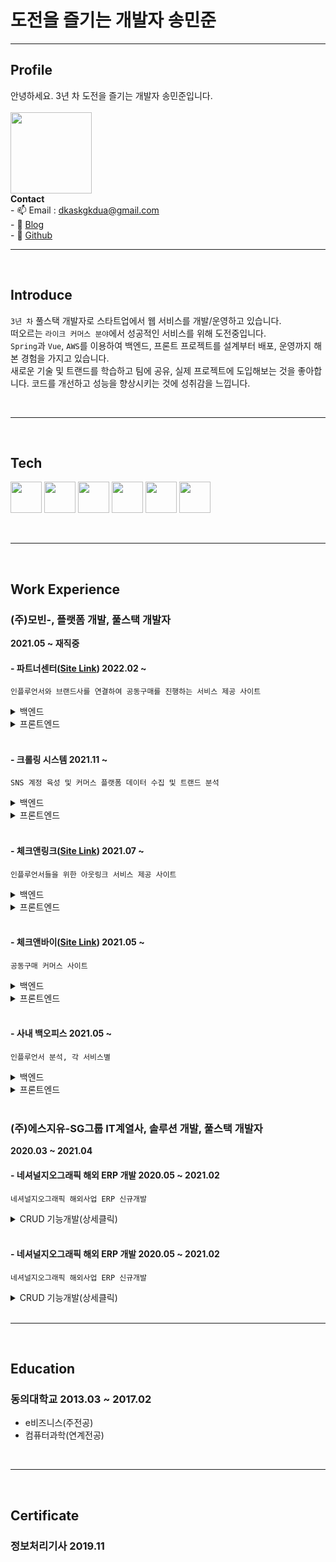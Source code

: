 # 도전을 즐기는 개발자 송민준
  ---
## Profile
안녕하세요. 3년 차 도전을 즐기는 개발자 송민준입니다.<br><br>
<image src="https://user-images.githubusercontent.com/56568571/164507647-f2b57268-aa87-4128-8d80-3c190e0c5ed8.jpg" height="130" width="130">
  <br>
  **Contact**
  <br> - 📫 Email : dkaskgkdua@gmail.com
  <br> - 🌱 [Blog](https://song8420.tistory.com/) 
  <br> - 🌱 [Github](https://github.com/dkaskgkdua)
<br>
  
  ---

  <br>
  
## Introduce
 `3년 차` 풀스택 개발자로 스타트업에서 웹 서비스를 개발/운영하고 있습니다.<br>
 떠오르는 `라이크 커머스 분야`에서 성공적인 서비스를 위해 도전중입니다.<br>
 `Spring`과 `Vue`, `AWS`를 이용하여 백엔드, 프론트 프로젝트를 설계부터 배포, 운영까지 해본 경험을 가지고 있습니다.<br>
 새로운 기술 및 트랜드를 학습하고 팀에 공유, 실제 프로젝트에 도입해보는 것을 좋아합니다. 코드를 개선하고 성능을 향상시키는 것에 성취감을 느낍니다.
  
  <br>
  
  ---
  <br>
  
## Tech  
<image src="https://user-images.githubusercontent.com/56568571/107945025-5ed89680-6fd2-11eb-8267-3eedb9c2ccac.png" height="50" width="50"> <image src="https://user-images.githubusercontent.com/56568571/162583121-ef8ada41-c996-4bf9-9deb-381b8a2af28d.svg" height="50" width="50"> <image src="https://user-images.githubusercontent.com/56568571/107945889-9d228580-6fd3-11eb-873c-1919bb065a90.png" height="50" width="50"> <image src="https://user-images.githubusercontent.com/56568571/107945824-8845f200-6fd3-11eb-91e0-33e0a1a3b92e.png" height="50" width="50"> <image src="https://user-images.githubusercontent.com/56568571/107945808-82501100-6fd3-11eb-83a6-2a2da0d71ae4.png" height="50" width="50"> <image src="https://kr.vuejs.org/images/logo.png" height="50" width="50"> 
  
<br>
  
  ---
  <br>
  
## Work Experience

### (주)모빈-, 플랫폼 개발, 풀스택 개발자 
  **2021.05 ~ 재직중** 
  
#### - 파트너센터([Site Link](https://partner.checknbuy.co.kr/)) 2022.02 ~
`인플루언서와 브랜드사를 연결하여 공동구매를 진행하는 서비스 제공 사이트`
<details>
  <summary>백엔드</summary>
&nbsp;- 브랜드사 주문관리 어드민 개발<br>
&nbsp;- 발주, 배송처리, 취소, 교환, 환불처리 등 개발<br>
&nbsp;- pg사 결제 api 연동 개발<br>
&nbsp;- 엑셀 일괄 처리, 다운로드 등 엑셀 기능 개발<br>
&nbsp;- 결제 정보 및 CS관리 기능 개발<br>
&nbsp;- 스윗트레커 연동 배송조회 api 개발<br>
&nbsp;- 공통코드 개념 도입 및 개발(db function 및 공통js, api)<br>
&nbsp;- 공동구매 딜 관리 개발<br>
&nbsp;- 인플루언서 및 브랜드사 매칭 건 공동구매 딜 관리<br>
&nbsp;- 공동구매 사이트 체크앤바이에 노출되는 데이터 세팅<br>
</details>
<details>
<summary>프론트엔드</summary>
&nbsp;- 아키텍처 설계 및 컨벤션 정립<br>
&nbsp;- 공통 함수 및 컴포넌트, 레이아웃 개발<br>
&nbsp;- 라이브러리별 모듈 개발(axios, vuex)<br>
&nbsp;- css 전처리기 도입 및 개발<br>
&nbsp;- 주문관리 화면 개발()<br>
</details> 
  <br>
  
#### - 크롤링 시스템 2021.11 ~ 
`SNS 계정 육성 및 커머스 플랫폼 데이터 수집 및 트랜드 분석`
<details>
  <summary>백엔드</summary>
&nbsp;- SNS 계정 육성 시스템 설계(셀레니움 사용)<br>
&nbsp;- AWS 환경 크롤링 서버 5대 운영 및 세팅 <br>
&nbsp;- JPA, QueryDsl 도입 및 연관관계 세팅 개발(테이블 약 20개)<br>
&nbsp;- DM 발송 기능 개발(분석된 인플루언서 대상 제안 DM 발송 - 일평균 150건 )<br>
&nbsp;- 커머스 플랫폼 상품 및 브랜드 정보 수집 및 데이터 분석, 트랜드 도출(월평균 100만건)<br>
&nbsp;- 시스템 모니터링 및 로그 분석  
</details>
<details>
<summary>프론트엔드</summary>
&nbsp;- SNS 크롤링 어드민 개발(계정, 포스트, 댓글, 팔로잉 등)<br>
&nbsp;- 커머스 크롤링 어드민 개발(카테고리, 키워드, 트랜드 등)<br>
&nbsp;- 서버관리 어드민 개발  
</details>   
  <br>
  
#### - 체크앤링크([Site Link](https://link.checknbuy.co.kr/)) 2021.07 ~
`인플루언서들을 위한 아웃링크 서비스 제공 사이트`
<details>
  <summary>백엔드</summary>
&nbsp;- 프로젝트 환경 구축(Spring)<br>  
&nbsp;- AOP를 이용한 Transaction 처리(횡단 관심사 분리)  <br>  
&nbsp;- 메인화면, 로그인, 회원가입, 마이페이지, 링크관리, 통계, Q&A 등 전체 기능 개발
&nbsp;- 링크관리 기능 테스트코드 작성  
</details>
<details>
  <summary>프론트엔드</summary>
&nbsp;- 프로젝트 환경 구축(Nuxt.js, Vuetify)<br>  
&nbsp;- Nuxt.js 도입을 통한 초기 로딩 속도 개선 및 SEO 강화<br>  
&nbsp;- 반응형 웹 페이지 개발<br> 
&nbsp;- pm2, nginx를 이용한 AWS 배포 및 <br> 
&nbsp;- 메인화면, 로그인, 회원가입, 마이페이지, 링크관리, 통계, Q&A 등 전체 기능 개발  
</details>
  <br>
  
#### - 체크앤바이([Site Link](https://checknbuy.co.kr/)) 2021.05 ~
`공동구매 커머스 사이트`
<details>
  <summary>백엔드</summary>
&nbsp;- 인플루언서, 상품 추천 큐레이션 api개발<br>  
&nbsp;- 공동구매 알림톡 스케줄러 개발  <br>  
</details>
<details>
  <summary>프론트엔드</summary>
&nbsp;- 일반 상품군, 배너 캐러셀 개발<br>  
</details>
  <br>
  
#### - 사내 백오피스 2021.05 ~
`인플루언서 분석, 각 서비스별 `
<details>
  <summary>백엔드</summary>
&nbsp;- 딜별 구매데이터 분석 개발<br>  
&nbsp;- 딜 매출관리, 요약 개발<br>  
&nbsp;- 체크앤바이, 링크 통계(유저, 시간별, 매출 등)<br>
</details>
<details>
  <summary>프론트엔드</summary>
&nbsp;- 시스템관리 개발(메뉴, 권한, 계정, 로그, 엑셀)<br>
&nbsp;- 인플루언서 분석 개발(매칭, 비교, 관리, DM)<br>
&nbsp;- 체크앤바이, 링크 통계<br>
&nbsp;- 딜 제안서 및 딜리포트 개발(관리 및 알림톡 발송)<br>    
</details>
  
  <br>
  
### (주)에스지유-SG그룹 IT계열사, 솔루션 개발, 풀스택 개발자 
  **2020.03 ~ 2021.04**  
#### - 네셔널지오그래픽 해외 ERP 개발  2020.05 ~ 2021.02
`네셔널지오그래픽 해외사업 ERP 신규개발`
<details>
  <summary>CRUD 기능개발(상세클릭)</summary>
&nbsp;- 스타일 정보관리(컬러, 사이즈, 스타일)<br>
&nbsp;- 이미지 이관처리(국내 ERP)<br>
&nbsp;- 소모품 관리(입고, 출고, 재고)<br>
&nbsp;- 물류 이동지시(본사, 매장)<br>
&nbsp;- 일, 주, 월별 판매목표 관리<br>
&nbsp;- 매장 실사관리<br>
&nbsp;- 마일리지 관리(적립율, 사용기준, 소멸처리)<br>
&nbsp;- 수선관리(등록, 현황, 원인분석)<br>
&nbsp;- 게시판(공지, 매장간 요청, 건의사항)<br>
&nbsp;- 매장 - 판매단가, 판매현황, 판매 체크리스트<br>
&nbsp;- 매장 - 매장 상품 이동관리(요청, 현황, 관리)<br>
&nbsp;- 매장 - 재고관리(타매장, 히스토리, 현황)<br>
&nbsp;- 실적 - 상품정보 현황, 생산판매현황<br>
&nbsp;- 실적 - 월/일자별 본사, 매장 판매현황, 전년도 비교현황<br>
&nbsp;- 시스템 - 사용자 및 권한 관리, 공통코드 관리, 로그 분석, 다국어 관리 <br>  
</details>
  <br>
  
#### - 네셔널지오그래픽 해외 ERP 개발  2020.05 ~ 2021.02
`네셔널지오그래픽 해외사업 ERP 신규개발`
<details>
  <summary>CRUD 기능개발(상세클릭)</summary>
&nbsp;- 스타일 정보관리(컬러, 사이즈, 스타일)<br>
&nbsp;- 이미지 이관처리(국내 ERP)<br>
&nbsp;- 소모품 관리(입고, 출고, 재고)<br>
&nbsp;- 물류 이동지시(본사, 매장)<br>
&nbsp;- 일, 주, 월별 판매목표 관리<br>
&nbsp;- 매장 실사관리<br>
&nbsp;- 마일리지 관리(적립율, 사용기준, 소멸처리)<br>
&nbsp;- 수선관리(등록, 현황, 원인분석)<br>
&nbsp;- 게시판(공지, 매장간 요청, 건의사항)<br>
&nbsp;- 매장 - 판매단가, 판매현황, 판매 체크리스트<br>
&nbsp;- 매장 - 매장 상품 이동관리(요청, 현황, 관리)<br>
&nbsp;- 매장 - 재고관리(타매장, 히스토리, 현황)<br>
&nbsp;- 실적 - 상품정보 현황, 생산판매현황<br>
&nbsp;- 실적 - 월/일자별 본사, 매장 판매현황, 전년도 비교현황<br>
&nbsp;- 시스템 - 사용자 및 권한 관리, 공통코드 관리, 로그 분석, 다국어 관리 <br>  
</details>

<br>
  
  ---
  
  <br>
  
## Education
  ### 동의대학교 2013.03 ~ 2017.02
  - e비즈니스(주전공)
  - 컴퓨터과학(연계전공)

  <br>
  
  ---
  
  <br>
  
## Certificate  
  ### 정보처리기사 2019.11
